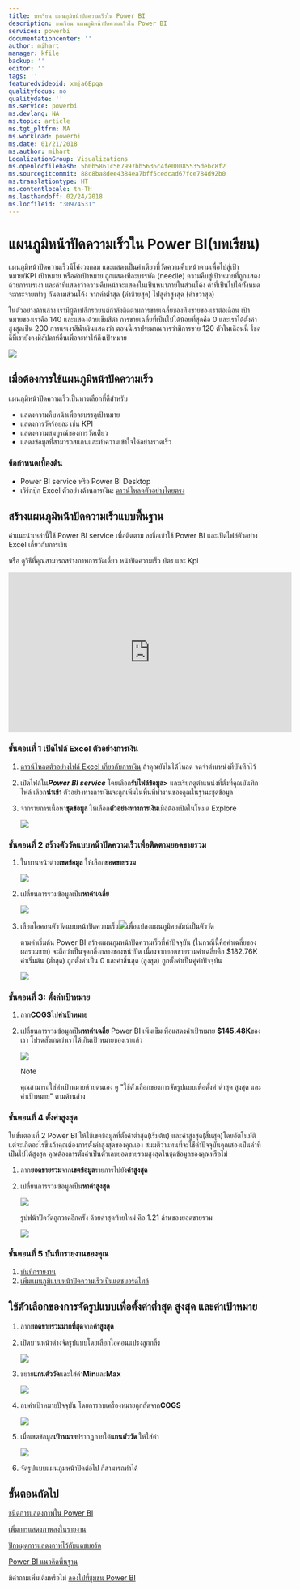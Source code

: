 ```yaml
---
title: บทเรียน แผนภูมิหน้าปัดความเร็วใน Power BI
description: บทเรียน แผนภูมิหน้าปัดความเร็วใน Power BI
services: powerbi
documentationcenter: ''
author: mihart
manager: kfile
backup: ''
editor: ''
tags: ''
featuredvideoid: xmja6Epqa
qualityfocus: no
qualitydate: ''
ms.service: powerbi
ms.devlang: NA
ms.topic: article
ms.tgt_pltfrm: NA
ms.workload: powerbi
ms.date: 01/21/2018
ms.author: mihart
LocalizationGroup: Visualizations
ms.openlocfilehash: 5b0b5861c567997bb5636c4fe00085535debc8f2
ms.sourcegitcommit: 88c8ba8dee4384ea7bff5cedcad67fce784d92b0
ms.translationtype: HT
ms.contentlocale: th-TH
ms.lasthandoff: 02/24/2018
ms.locfileid: "30974531"
---
```

# <a name="radial-gauge-charts-in-power-bi-tutorial"></a>แผนภูมิหน้าปัดความเร็วใน Power BI(บทเรียน)
แผนภูมิหน้าปัดความเร็วมีโค้งวงกลม และแสดงเป็นค่าเดียวที่วัดความคืบหน้าตามเพื่อไปสู่เป้าหมาย/KPI  เป้าหมาย หรือค่าเป้าหมาย ถูกแสดงทีละบรรทัด (needle) ความคืบสู่เป้าหมายที่ถูกแสดงด้วยการแรเงา  และค่าที่แสดงว่าความคืบหน้าจะแสดงในเป็นหนาภายในส่วนโค้ง ค่าที่เป็นไปได้ทั้งหมดจะกระจายเท่าๆ กันตามส่วนโค้ง จากค่าต่ำสุด (ค่าซ้ายสุด) ไปสู่ค่าสูงสุด (ค่าขวาสุด)

ในตัวอย่างด้านล่าง เรามีผู้ค้าปลีกรถยนต์กำลังติดตามการขายเฉลี่ยของทีมขายของเราต่อเดือน เป้าหมายของเราคือ 140 และแสดงด้วยเข็มสีดำ  การขายเฉลี่ยที่เป็นไปได้น้อยที่สุดคือ 0 และเราได้ตั้งค่าสูงสุดเป็น 200  การแรเงาสีน้ำเงินแสดงว่า ตอนนี้เราประมาณการว่ามีการขาย 120 ตัวในเดือนนี้ โชคดีทีี่เรายังคงมีสัปดาห์อื่นเพื่อจะทำให้ถึงเป้าหมาย

![](media/power-bi-visualization-radial-gauge-charts/gauge_m.png)

## <a name="when-to-use-a-radial-gauge"></a>เมื่อต้องการใช้แผนภูมิหน้าปัดความเร็ว
แผนภูมิหน้าปัดความเร็วเป็นทางเลือกที่ดีสำหรับ

* แสดงความคืบหน้าเพื่อจะบรรลุเป้าหมาย
* แสดงการวัดร้อยละ เช่น KPI
* แสดงความสมบูรณ์ของการวัดเด่ียว
* แสดงข้อมูลที่สามารถสแกนและทำความเข้าใจได้อย่างรวดเร็ว

### <a name="prerequisites"></a>ข้อกำหนดเบื้องต้น
 - Power BI service หรือ Power BI Desktop
 - เวิร์กบุ๊ก Excel ตัวอย่างด้านการเงิน: [ดาวน์โหลดตัวอย่างโดยตรง](http://go.microsoft.com/fwlink/?LinkID=521962)

## <a name="create-a-basic-radial-gauge"></a>สร้างแผนภูมิหน้าปัดความเร็วแบบพื้นฐาน
คำแนะนำเหล่านี้ใช้ Power BI service เพื่อติดตาม ลงชื่อเข้าใช้ Power BI และเปิดไฟล์ตัวอย่าง Excel เกี่ยวกับการเงิน  

หรือ ดูวิธีที่คุณสามารถสร้างภาพการวัดเดี่ยว หน้าปัดความเร็ว บัตร และ Kpi

<iframe width="560" height="315" src="https://www.youtube.com/embed/xmja6EpqaO0?list=PL1N57mwBHtN0JFoKSR0n-tBkUJHeMP2cP" frameborder="0" allowfullscreen></iframe>

### <a name="step-1-open-the-financial-sample-excel-file"></a>ขั้นตอนที่ 1 เปิดไฟล์ Excel ตัวอย่างการเงิน
1. [ดาวน์โหลดตัวอย่างไฟล์ Excel เกี่ยวกับการเงิน](sample-financial-download.md) ถ้าคุณยังไมได้่โหลด จดจำตำแหน่งที่บันทึกไว้

2. เปิดไฟล์ใน***Power BI service*** โดยเลือก**รับไฟล์ข้อมูล\>** และเรียกดูตำแหน่งที่ตั้งที่คุณบันทึกไฟล์ เลือก**นำเข้า** ตัวอย่างทางการเงินจะถูกเพิ่มในพื้นที่ทำงานของคุณในฐานะชุดข้อมูล

3. จากรายการเนื้อหา**ชุดข้อมูล** ให้เลือก**ตัวอย่างทางการเงิน**เมื่อต้องเปิดในโหมด Explore

    ![](media/power-bi-visualization-radial-gauge-charts/power-bi-dataset.png)

### <a name="step-2-create-a-gauge-to-track-gross-sales"></a>ขั้นตอนที่ 2 สร้างตัววัดแบบหน้าปัดความเร็วเพื่อติดตามยอดขายรวม
1. ในบานหน้าต่าง**เขตข้อมูล** ให้เลือก**ยอดขายรวม**
   
   ![](media/power-bi-visualization-radial-gauge-charts/grosssalesvalue_new.png)
2. เปลี่ยนการรวมข้อมูลเป็น**หาค่าเฉลี่ย**
   
   ![](media/power-bi-visualization-radial-gauge-charts/changetoaverage_new.png)
3. เลือกไอคอนตัววัดแบบหน้าปัดความเร็ว![](media/power-bi-visualization-radial-gauge-charts/gaugeicon_new.png)เพื่อแปลงแผนภูมิคอลัมน์เป็นตัววัด
   
   ตามค่าเริ่มต้น Power BI สร้างแผนภูมหน้าปัดความเร็วที่ค่าปัจจุบัน (ในกรณีนี้คือค่าเฉลี่ยของผลรวมขาย) จะถือว่าเป็นจุดกลิ่งกลางของหน้าปัด เนื่องจากยอดขายรวมค่าเฉลี่ยคือ $182.76K ค่าเริ่มต้น (ต่ำสุด) ถูกตั้งค่าเป็น 0 และค่าสิ้นสุด (สูงสุด) ถูกตั้งค่าเป็นคู่ค่าปัจจุบัน
   
   ![](media/power-bi-visualization-radial-gauge-charts/gauge_no_target.png)

### <a name="step-3-set-a-target-value"></a>ขั้นตอนที่ 3: ตั้งค่าเป้าหมาย
1. ลาก**COGS**ไป**ค่าเป้าหมาย**
2. เปลี่ยนการรวมข้อมูลเป็น**หาค่าเฉลี่ย**
   Power BI เพิ่มเข็มเพื่อแสดงค่าเป้าหมาย **$145.48K**ของเรา โปรดสังเกตว่าเราได้เกินเป้าหมายของเราแล้ว
   
   ![](media/power-bi-visualization-radial-gauge-charts/gaugeinprogress_new.png)
   
   > [!NOTE]
   > คุณสามารถใส่ค่าเป้าหมายด้วยตนเอง  ดู "ใช้ตัวเลือกของการจัดรูปแบบเพื่อตั้งค่าต่ำสุด สูงสุด และค่าเป้าหมาย" ตามด้านล่าง
   > 
   > 

### <a name="step-4-set-a-maximum-value"></a>ขั้นตอนที่ 4 ตั้งค่าสูงสุด
ในขั้นตอนที่ 2 Power BI ให้ใช้เขตข้อมูลที่ตั้งค่าต่ำสุด(เริ่มต้น) และค่าสูงสุด(สิ้นสุด)โดยอัตโนมัติ  แต่จะเกิดอะไรขึ้นถ้าคุณต้องการตั้งค่าสูงสุดของคุณเอง  สมมติว่าแทนที่จะใช้่ค่าปัจจุบันคุณสองเป็นค่าที่เป็นไปได้สูงสุด คุณต้องการตั้งค่าเป็นตัวเลขยอดขายรวมสูงสุดในชุดข้อมูลของคุณหรือไม่ 

1. ลาก**ยอดขายรวม**จาก**เขตข้อมูล**รายการไปยัง**ค่าสูงสุด**
2. เปลี่ยนการรวมข้อมูลเป็น**หาค่าสูงสุด**
   
   ![](media/power-bi-visualization-radial-gauge-charts/setmaximum_new.png)
   
   รูปฟน้าปัดวัดถูกวาดอีกครั้ง ด้วยค่าสุดท้ายใหม่ คือ 1.21 ล้านของยอดขายรวม
   
   ![](media/power-bi-visualization-radial-gauge-charts/power-bi-final-gauge.png)

### <a name="step-5-save-your-report"></a>ขั้นตอนที่ 5 บันทึกรายงานของคุณ
1. [บันทึกรายงาน](service-report-save.md)
2. [เพิ่มแผนภูมิแบบหน้าปัดความเร็วเป็นแดชบอร์ดไทล์](service-dashboard-tiles.md) 

## <a name="use-formatting-options-to-manually-set-minimum-maximum-and-target-values"></a>ใช้ตัวเลือกของการจัดรูปแบบเพื่อตั้งค่าต่ำสุด สูงสุด และค่าเป้าหมาย
1. ลาก**ยอดขายรวมมากที่สุด**จาก**ค่าสูงสุด**
2. เปิดบานหน้าต่างจัดรูปแบบโดยเลือกไอคอนแปรงลูกกลิ้ง
   
   ![](media/power-bi-visualization-radial-gauge-charts/power-bi-roller.png)
3. ขยาย**แกนตัววัด**และใส่ค่า**Min**และ**Max**
   
    ![](media/power-bi-visualization-radial-gauge-charts/power-bi-gauge-axis.png)
4. ลบค่าเป้าหมายปัจจุบัน โดยการลบเครื่องหมายถูกถัดจาก**COGS**
   
    ![](media/power-bi-visualization-radial-gauge-charts/pbi_remove_target.png)
5. เมื่อเขตข้อมูล**เป้าหมาย**ปรากฏภายใต้**แกนตัววัด** ให้ใส่ค่า
   
    ![](media/power-bi-visualization-radial-gauge-charts/power-bi-gauge-target.png)
6. จัดรูปแบบแผนภูมหน้าปัดต่อไป ก็สามารถทำได้

## <a name="next-steps"></a>ขั้นตอนถัดไป
[ชนิดการแสดงภาพใน Power BI](power-bi-visualization-types-for-reports-and-q-and-a.md)

[เพิ่มการแสดงภาพลงในรายงาน](power-bi-report-add-visualizations-i.md)

[ปักหมุดการแสดงถาพไว้กับแดชบอร์ด](service-dashboard-pin-tile-from-report.md)

[ Power BI แนวคิดพื้นฐาน](service-basic-concepts.md)

มีคำถามเพิ่มเติมหรือไม่ [ลองไปที่ชุมชน Power BI](http://community.powerbi.com/)

